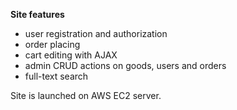 **Site features**
- user registration and authorization
- order placing
- cart editing with AJAX 
- admin CRUD actions on goods, users and orders
- full-text search
  
Site is launched on AWS EC2 server.
